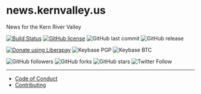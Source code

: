 # news.kernvalley.us
News for the Kern River Valley

[![Build Status](https://travis-ci.com/kernvalley/news.kernvalley.us.svg?branch=master)](https://travis-ci.com/kernvalley/news.kernvalley.us)
[![GitHub license](https://img.shields.io/github/license/kernvalley/news.kernvalley.us.svg)](https://github.com/kernvalley/news.kernvalley.us/blob/master/LICENSE)
![GitHub last commit](https://img.shields.io/github/last-commit/kernvalley/news.kernvalley.us.svg)
![GitHub release](https://img.shields.io/github/release/kernvalley/news.kernvalley.us.svg)

[![Donate using Liberapay](https://img.shields.io/liberapay/receives/shgysk8zer0.svg?logo=liberapay)](https://liberapay.com/shgysk8zer0/donate "Donate using Liberapay")
![Keybase PGP](https://img.shields.io/keybase/pgp/shgysk8zer0.svg)
![Keybase BTC](https://img.shields.io/keybase/btc/shgysk8zer0.svg)

![GitHub followers](https://img.shields.io/github/followers/kernvalley.svg?style=social)
![GitHub forks](https://img.shields.io/github/forks/kernvalley/news.kernvalley.us.svg?style=social)
![GitHub stars](https://img.shields.io/github/stars/kernvalley/news.kernvalley.us.svg?style=social)
![Twitter Follow](https://img.shields.io/twitter/follow/kernvalley.svg?style=social)
- - - 

- [Code of Conduct](./.github/CODE_OF_CONDUCT.md)
- [Contributing](./.github/CONTRIBUTING.md)
<!-- - [Security Policy](./.github/SECURITY.md) -->
